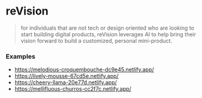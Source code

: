 # reVision

> for individuals that are not tech or design oriented who are looking to start building digital products, reVision leverages AI to help bring their vision forward to build a customized, personal mini-product.


### Examples

- https://melodious-croquembouche-dc9e45.netlify.app/
- https://lively-mousse-67cd5e.netlify.app/
- https://cheery-llama-20e77d.netlify.app/
- https://mellifluous-churros-cc2f7c.netlify.app/
